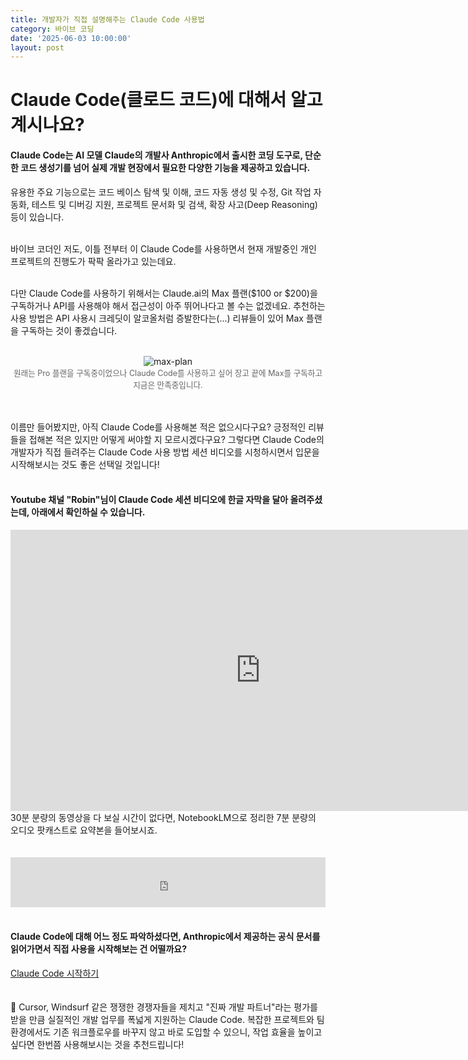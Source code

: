 ```yaml
---
title: 개발자가 직접 설명해주는 Claude Code 사용법
category: 바이브 코딩
date: '2025-06-03 10:00:00'
layout: post
---
```


# Claude Code(클로드 코드)에 대해서 알고 계시나요?

#### Claude Code는 AI 모델 Claude의 개발사 Anthropic에서 출시한 코딩 도구로, 단순한 코드 생성기를 넘어 실제 개발 현장에서 필요한 다양한 기능을 제공하고 있습니다.

유용한 주요 기능으로는 코드 베이스 탐색 및 이해, 코드 자동 생성 및 수정, Git 작업 자동화, 테스트 및 디버깅 지원, 프로젝트 문서화 및 검색, 확장 사고(Deep Reasoning) 등이 있습니다.<br>
<br>

바이브 코더인 저도, 이틀 전부터 이 Claude Code를 사용하면서 현재 개발중인 개인 프로젝트의 진행도가 팍팍 올라가고 있는데요.<br>
<br>

다만 Claude Code를 사용하기 위해서는 Claude.ai의 Max 플랜($100 or $200)을 구독하거나 API를 사용해야 해서 접근성이 아주 뛰어나다고 볼 수는 없겠네요. 추천하는 사용 방법은 API 사용시 크레딧이 알코올처럼 증발한다는(...) 리뷰들이 있어 Max 플랜을 구독하는 것이 좋겠습니다.
<br>
<br>
<p align="center">
  <img src="{{ 'assets/images/maxplansubs.png' | relative_url }}" alt="max-plan" style="max-width: 100%; height: auto;">
  <br>
  <span style="font-size: 0.9em; color: #666;">원래는 Pro 플랜을 구독중이었으나 Claude Code를 사용하고 싶어 장고 끝에 Max를 구독하고 지금은 만족중입니다.</span>
</p>
<br>
<br>
이름만 들어봤지만, 아직 Claude Code를 사용해본 적은 없으시다구요? 긍정적인 리뷰들을 접해본 적은 있지만 어떻게 써야할 지 모르시겠다구요? 그렇다면 Claude Code의 개발자가 직접 들려주는 Claude Code 사용 방법 세션 비디오를 시청하시면서 입문을 시작해보시는 것도 좋은 선택일 것입니다!<br>
<br>

#### Youtube 채널 "Robin"님이 Claude Code 세션 비디오에 한글 자막을 달아 올려주셨는데, 아래에서 확인하실 수 있습니다.

<iframe width="800" height="450" src="https://www.youtube.com/embed/kPUuh2ZnzEM" frameborder="0" allowfullscreen></iframe>

<br>
30분 분량의 동영상을 다 보실 시간이 없다면, NotebookLM으로 정리한 7분 분량의 오디오 팟캐스트로 요약본을 들어보시죠. <br>
<br><br>
<div style="display:flex; justify-content:center;">
  <iframe
    src="https://drive.google.com/file/d/1Vjs-rD9AZaM_0bJfzJruq3z-B50GZXSt/preview"
    style="width:100%; max-width:640px; height:80px; border:none;"
    allow="autoplay"
  ></iframe>
</div>
<br>

#### Claude Code에 대해 어느 정도 파악하셨다면, Anthropic에서 제공하는 공식 문서를 읽어가면서 직접 사용을 시작해보는 건 어떨까요?
[Claude Code 시작하기](https://docs.anthropic.com/ko/docs/claude-code/getting-started)
<br><br><br>📌 Cursor, Windsurf 같은 쟁쟁한 경쟁자들을 제치고 "진짜 개발 파트너"라는 평가를 받을 만큼 실질적인 개발 업무를 폭넓게 지원하는 Claude Code.
복잡한 프로젝트와 팀 환경에서도 기존 워크플로우를 바꾸지 않고 바로 도입할 수 있으니, 작업 효율을 높이고 싶다면 한번쯤 사용해보시는 것을 추천드립니다!
